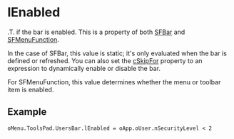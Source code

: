 ﻿# lEnabled

.T. if the bar is enabled. This is a property of both [SFBar](Class%20SFBar.md) and [SFMenuFunction](Class%20SFMenuFunction.md).

In the case of SFBar, this value is static; it's only evaluated when the bar is defined or refreshed. You can also set the [cSkipFor](cSkipFor.md) property to an expression to dynamically enable or disable the bar.

For SFMenuFunction, this value determines whether the menu or toolbar item is enabled. 

## Example

```foxpro
oMenu.ToolsPad.UsersBar.lEnabled = oApp.oUser.nSecurityLevel < 2
```
